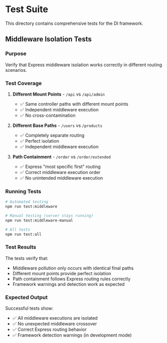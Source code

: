 # Test Suite

This directory contains comprehensive tests for the DI framework.

## Middleware Isolation Tests

### Purpose
Verify that Express middleware isolation works correctly in different routing scenarios.

### Test Coverage

1. **Different Mount Points** - `/api` vs `/api/admin`
   - ✅ Same controller paths with different mount points
   - ✅ Independent middleware execution
   - ✅ No cross-contamination

2. **Different Base Paths** - `/users` vs `/products`
   - ✅ Completely separate routing
   - ✅ Perfect isolation
   - ✅ Independent middleware execution

3. **Path Containment** - `/order` vs `/order/extended`
   - ✅ Express "most specific first" routing
   - ✅ Correct middleware execution order
   - ✅ No unintended middleware execution

### Running Tests

```bash
# Automated testing
npm run test:middleware

# Manual testing (server stays running)
npm run test:middleware-manual

# All tests
npm run test:all
```

### Test Results

The tests verify that:
- Middleware pollution only occurs with identical final paths
- Different mount points provide perfect isolation
- Path containment follows Express routing rules correctly
- Framework warnings and detection work as expected

### Expected Output

Successful tests show:
- ✅ All middleware executions are isolated
- ✅ No unexpected middleware crossover
- ✅ Correct Express routing behavior
- ✅ Framework detection warnings (in development mode)
